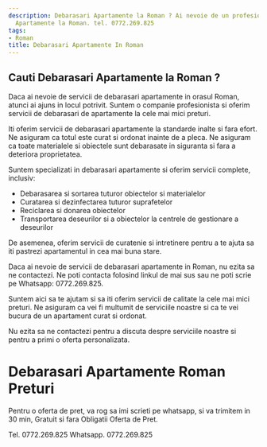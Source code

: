 ```yaml
---
description: Debarasari Apartamente la Roman ? Ai nevoie de un profesionist in Debarasari
  Apartamente la Roman. tel. 0772.269.825
tags:
- Roman
title: Debarasari Apartamente In Roman
---
```



## Cauti Debarasari Apartamente la Roman ?

Daca ai nevoie de servicii de debarasari apartamente in orasul Roman, atunci ai ajuns in locul potrivit. Suntem o companie profesionista si oferim servicii de debarasari de apartamente la cele mai mici preturi. 

Iti oferim servicii de debarasari apartamente la standarde inalte si fara efort. Ne asiguram ca totul este curat si ordonat inainte de a pleca. Ne asiguram ca toate materialele si obiectele sunt debarasate in siguranta si fara a deteriora proprietatea. 

Suntem specializati in debarasari apartamente si oferim servicii complete, inclusiv:
- Debarasarea si sortarea tuturor obiectelor si materialelor
- Curatarea si dezinfectarea tuturor suprafetelor
- Reciclarea si donarea obiectelor 
- Transportarea deseurilor si a obiectelor la centrele de gestionare a deseurilor 

De asemenea, oferim servicii de curatenie si intretinere pentru a te ajuta sa iti pastrezi apartamentul in cea mai buna stare. 

Daca ai nevoie de servicii de debarasari apartamente in Roman, nu ezita sa ne contactezi. Ne poti contacta folosind linkul de mai sus sau ne poti scrie pe Whatsapp: 0772.269.825. 

Suntem aici sa te ajutam si sa iti oferim servicii de calitate la cele mai mici preturi. Ne asiguram ca vei fi multumit de serviciile noastre si ca te vei bucura de un apartament curat si ordonat. 

Nu ezita sa ne contactezi pentru a discuta despre serviciile noastre si pentru a primi o oferta personalizata.

# Debarasari Apartamente Roman Preturi
Pentru o oferta de pret, va rog sa imi scrieti pe whatsapp, si va trimitem in 30 min, Gratuit si fara Obligatii Oferta de Pret.

Tel. 0772.269.825
Whatsapp. 0772.269.825